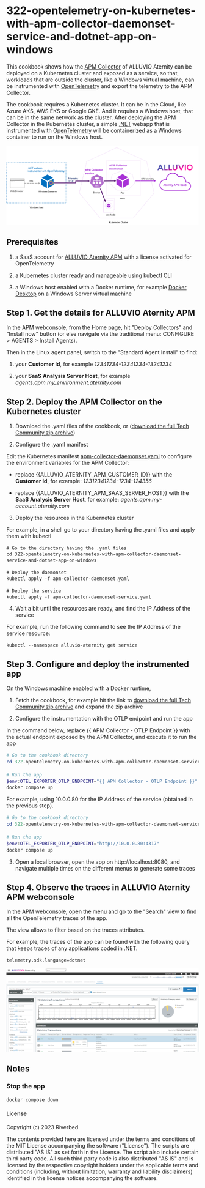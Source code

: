 # 322-opentelemetry-on-kubernetes-with-apm-collector-daemonset-service-and-dotnet-app-on-windows

This cookbook shows how the [APM Collector](https://hub.docker.com/r/aternity/apm-collector) of ALLUVIO Aternity can be deployed on a Kubernetes cluster and exposed as a service, so that, workloads that are outside the cluster, like a Windows virtual machine, can be instrumented with [OpenTelemetry](https://opentelemetry.io) and export the telemetry to the APM Collector.

The cookbook requires a Kubernetes cluster. It can be in the Cloud, like Azure AKS, AWS EKS or Google GKE. And it requires a Windows host, that can be in the same network as the cluster. After deploying the APM Collector in the Kubernetes cluster, a simple [.NET](https://dotnet.microsoft.com) webapp that is instrumented with [OpenTelemetry](https://opentelemetry.io) will be containerized as a Windows container to run on the Windows host.

![Cookbook 322](images/cookbook-322.png)

## Prerequisites

1. a SaaS account for [ALLUVIO Aternity APM](https://www.riverbed.com/products/application-performance-monitoring) with a license activated for OpenTelemetry

2. a Kubernetes cluster ready and manageable using kubectl CLI

3. a Windows host enabled with a Docker runtime, for example [Docker Desktop](https://www.docker.com/products/docker-desktop/) on a Windows Server virtual machine

## Step 1. Get the details for ALLUVIO Aternity APM

In the APM webconsole, from the Home page, hit "Deploy Collectors" and "Install now" button (or else navigate via the traditional menu: CONFIGURE > AGENTS > Install Agents).

Then in the Linux agent panel, switch to the "Standard Agent Install" to find:

1. your **Customer Id**, for example *12341234-12341234-13241234*

2. your **SaaS Analysis Server Host**, for example *agents.apm.my_environment.aternity.com*

## Step 2. Deploy the APM Collector on the Kubernetes cluster

1. Download the .yaml files of the cookbook, or ([download the full Tech Community zip archive](https://github.com/riverbed/Riverbed-Community-Toolkit/archive/refs/heads/main.zip))

2. Configure the .yaml manifest

Edit the Kubernetes manifest [apm-collector-daemonset.yaml](apm-collector-daemonset.yaml) to configure the environment variables for the APM Collector:

- replace {{ALLUVIO_ATERNITY_APM_CUSTOMER_ID}} with the **Customer Id**, for example: *12312341234-1234-124356*

- replace {{ALLUVIO_ATERNITY_APM_SAAS_SERVER_HOST}} with the **SaaS Analysis Server Host**, for example: *agents.apm.my-account.aternity.com*

3. Deploy the resources in the Kubernetes cluster

For example, in a shell go to your directory having the .yaml files and apply them with kubectl

```shell
# Go to the directory having the .yaml files
cd 322-opentelemetry-on-kubernetes-with-apm-collector-daemonset-service-and-dotnet-app-on-windows

# Deploy the daemonset
kubectl apply -f apm-collector-daemonset.yaml

# Deploy the service
kubectl apply -f apm-collector-daemonset-service.yaml
```

4. Wait a bit until the resources are ready, and find the IP Address of the service

For example, run the following command to see the IP Address of the service resource:

```shell
kubectl --namespace alluvio-aternity get service
```

## Step 3. Configure and deploy the instrumented app

On the Windows machine enabled with a Docker runtime,

1. Fetch the cookbook, for example hit the link to [download the full Tech Community zip archive](https://github.com/riverbed/Riverbed-Community-Toolkit/archive/refs/heads/main.zip) and expand the zip archive

2. Configure the instrumentation with the OTLP endpoint and run the app

In the command below, replace {{ APM Collector - OTLP Endpoint }} with the actual endpoint exposed by the APM Collector, and execute it to run the app

```PowerShell
# Go to the cookbook directory
cd 322-opentelemetry-on-kubernetes-with-apm-collector-daemonset-service-and-dotnet-app-on-windows

# Run the app
$env:OTEL_EXPORTER_OTLP_ENDPOINT="{{ APM Collector - OTLP Endpoint }}"
docker compose up
```

For example, using 10.0.0.80 for the IP Address of the service (obtained in the previous step).

```PowerShell
# Go to the cookbook directory
cd 322-opentelemetry-on-kubernetes-with-apm-collector-daemonset-service-and-dotnet-app-on-windows

# Run the app
$env:OTEL_EXPORTER_OTLP_ENDPOINT="http://10.0.0.80:4317"
docker compose up
```

3. Open a local browser, open the app on http://localhost:8080, and navigate multiple times on the different menus to generate some traces


## Step 4. Observe the traces in ALLUVIO Aternity APM webconsole 

In the APM webconsole, open the menu and go to the "Search" view to find all the OpenTelemetry traces of the app. 

The view allows to filter based on the traces attributes.

For example, the traces of the app can be found with the following query that keeps traces of any applications coded in .NET.

```query
telemetry.sdk.language=dotnet
```

![Cookbook-322 OpenTelemetry Transactions](images/cookbook-322-transactions.png)

## Notes

### Stop the app

```PowerShell
docker compose down
```

#### License

Copyright (c) 2023 Riverbed

The contents provided here are licensed under the terms and conditions of the MIT License accompanying the software ("License"). The scripts are distributed "AS IS" as set forth in the License. The script also include certain third party code. All such third party code is also distributed "AS IS" and is licensed by the respective copyright holders under the applicable terms and conditions (including, without limitation, warranty and liability disclaimers) identified in the license notices accompanying the software.

